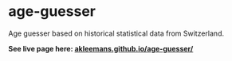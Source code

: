 # age-guesser

Age guesser based on historical statistical data from Switzerland.

**See live page here: [akleemans.github.io/age-guesser/](https://akleemans.github.io/age-guesser/)**
